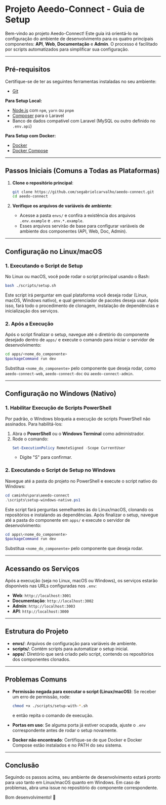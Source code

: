 # Projeto Aeedo-Connect - Guia de Setup

Bem-vindo ao projeto Aeedo-Connect! Este guia irá orientá-lo na configuração do ambiente de desenvolvimento para os quatro principais componentes: **API**, **Web**, **Documentação** e **Admin**. O processo é facilitado por scripts automatizados para simplificar sua configuração.

---

## Pré-requisitos

Certifique-se de ter as seguintes ferramentas instaladas no seu ambiente:

- [Git](https://git-scm.com/downloads)

**Para Setup Local:**
- [Node.js](https://nodejs.org/) com `npm`, `yarn` ou `pnpm`
- [Composer](https://getcomposer.org/) para o Laravel
- Banco de dados compatível com Laravel (MySQL ou outro definido no `.env.api`)

**Para Setup com Docker:**
- [Docker](https://docs.docker.com/get-docker/)
- [Docker Compose](https://docs.docker.com/compose/install/)

---

## Passos Iniciais (Comuns a Todas as Plataformas)

1. **Clone o repositório principal**:
   ```bash
   git clone https://github.com/segabrielcarvalho/aeedo-connect.git
   cd aeedo-connect
   ```

2. **Verifique os arquivos de variáveis de ambiente**:
   - Acesse a pasta `envs/` e confira a existência dos arquivos `.env.example` e `.env.*.example`.
   - Esses arquivos servirão de base para configurar variáveis de ambiente dos componentes (API, Web, Doc, Admin).

---

## Configuração no Linux/macOS

### 1. Executando o Script de Setup

No Linux ou macOS, você pode rodar o script principal usando o Bash:

```bash
bash ./scripts/setup.sh
```

Este script irá perguntar em qual plataforma você deseja rodar (Linux, macOS, Windows nativo), e qual gerenciador de pacotes deseja usar. Após isso, fará todo o procedimento de clonagem, instalação de dependências e inicialização dos serviços.

### 2. Após a Execução

Após o script finalizar o setup, navegue até o diretório do componente desejado dentro de `apps/` e execute o comando para iniciar o servidor de desenvolvimento:

```bash
cd apps/<nome_do_componente>
$packageCommand run dev
```

Substitua `<nome_do_componente>` pelo componente que deseja rodar, como `aeedo-connect-web`, `aeedo-connect-doc` ou `aeedo-connect-admin`.

---

## Configuração no Windows (Nativo)

### 1. Habilitar Execução de Scripts PowerShell

Por padrão, o Windows bloqueia a execução de scripts PowerShell não assinados. Para habilitá-los:

1. Abra o **PowerShell** ou o **Windows Terminal** como administrador.
2. Rode o comando:
   ```powershell
   Set-ExecutionPolicy RemoteSigned -Scope CurrentUser
   ```
   - Digite "S" para confirmar.

### 2. Executando o Script de Setup no Windows

Navegue até a pasta do projeto no PowerShell e execute o script nativo do Windows:

```powershell
cd caminho\para\aeedo-connect
.\scripts\setup-windows-native.ps1
```

Este script fará perguntas semelhantes às do Linux/macOS, clonando os repositórios e instalando as dependências. Após finalizar o setup, navegue até a pasta do componente em `apps/` e execute o servidor de desenvolvimento:

```powershell
cd apps\<nome_do_componente>
$packageCommand run dev
```

Substitua `<nome_do_componente>` pelo componente que deseja rodar.

---

## Acessando os Serviços

Após a execução (seja no Linux, macOS ou Windows), os serviços estarão disponíveis nas URLs configuradas nos `.env`:

- **Web**: `http://localhost:3001`
- **Documentação**: `http://localhost:3002`
- **Admin**: `http://localhost:3003`
- **API**: `http://localhost:3000`

---

## Estrutura do Projeto

- **envs/**: Arquivos de configuração para variáveis de ambiente.
- **scripts/**: Contém scripts para automatizar o setup inicial.
- **apps/**: Diretório que será criado pelo script, contendo os repositórios dos componentes clonados.

---

## Problemas Comuns

- **Permissão negada para executar o script (Linux/macOS)**:
  Se receber um erro de permissão, rode:
  ```bash
  chmod +x ./scripts/setup-with-*.sh
  ```
  e então repita o comando de execução.

- **Portas em uso**:
  Se alguma porta já estiver ocupada, ajuste o `.env` correspondente antes de rodar o setup novamente.

- **Docker não encontrado**:
  Certifique-se de que Docker e Docker Compose estão instalados e no PATH do seu sistema.

---

## Conclusão

Seguindo os passos acima, seu ambiente de desenvolvimento estará pronto para uso tanto em Linux/macOS quanto em Windows. Em caso de problemas, abra uma issue no repositório do componente correspondente.

Bom desenvolvimento! 🚀